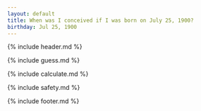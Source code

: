 ```yaml
---
layout: default
title: When was I conceived if I was born on July 25, 1900?
birthday: Jul 25, 1900
---
```


{% include header.md %}

{% include guess.md %}

{% include calculate.md %}

{% include safety.md %}

{% include footer.md %}



